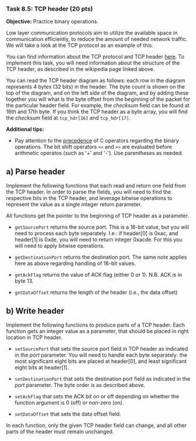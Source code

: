 ### Task 8.5: TCP header (20 pts)

**Objective:** Practice binary operations.

Low layer communication protocols aim to utilize the available space
in communication efficiently, to reduce the amount of needed network traffic.
We will take a look at the TCP protocol as an example of this.

You can find information about the TCP protocol and TCP header 
[here](https://en.wikipedia.org/wiki/Transmission_Control_Protocol#TCP_segment_structure).
To implement this task, you will need information about the structure of the
TCP header, as described in the wikipedia page linked above.

You can read the TCP header diagram as follows: each row in the diagram
represents 4 bytes (32 bits) in the header. The byte count is shown on
the top of the diagram, and on the left side of the diagram, and by adding
these together you will what is the byte offset from the beginning of the
packet for the particular header field. For example, the *checksum* field
can be found at 16th and 17th byte. If you think the TCP header as a byte
array, you will find the *checksum* field at `tcp_hdr[16]` and `tcp_hdr[17]`.

**Additional tips:**

  * Pay attention to the [precedence](http://en.wikipedia.org/wiki/Operators_in_C_and_C%2B%2B#Operator_precedence)
  of C operators regarding the binary
  operations. The bit shift operators `<<` and `>>` are evaluated before
  arithmetic operatos (such as '+' and '-'). Use parentheses as needed.


a) Parse header
------------------

Implement the following functions that each read and return one field from
the TCP header. In order to parse the fields, you will need to find the
respective bits in the TCP header, and leverage bitwise operations to represent
the value as a single integer return parameter.

All functions get the pointer to the beginning of TCP header as a parameter.

  * `getSourcePort` returns the source port. This is a 16-bit value, but you will
  need to process each byte separately. I.e.: if header[0] is 0xac, and header[1] is 0xde,
  you will need to return integer 0xacde. For this you will need to apply
  bitwise operations.
  
  * `getDestinationPort` returns the destination port. The same note applies here
  as above regarding handling of 16-bit values.

  * `getAckFlag` returns the value of ACK flag (either 0 or 1). N.B. ACK is in byte 13.

  * `getDataOffset` returns the length of the header (i.e., the data offset)
	

b) Write header
----------------

Implement the following functions to produce parts of a TCP header. Each
function gets an integer value as a parameter, that should be placed in right
location in TCP header.

  * `setSourcePort` that sets the source port field in TCP header as indicated in the *port* parameter.
  You will need to handle each byte separately: the most significant eight bits
  are placed at header[0], and least significant eight bits at header[1].

  * `setDestinationPort` that sets the destination port field as indicated in
  the *port* parameter. The byte order is as described above.

  * `setAckFlag` that sets the ACK bit on or off depending on whether the
  function argument is 0 (off) or non-zero (on).

  * `setDataOffset` that sets the data offset field.

In each function, only the given TCP header field can change, and all other
parts of the header must remain unchanged.
